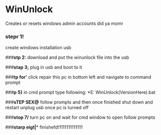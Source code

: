 # WinUnlock
Creates or resets windows admin accounts
did ya momr

### **stepr 1!**
create windows installation usb

###**stp 2:**
download and put the winunlock file into the usb

###**stap 3;**
plug in usb and boot to it

###**tp for'**
click repair this pc in bottom left and navigate to command prompt

###**p 5}**
in cmd prompt type following:
*E:
WinUnlock(VersionHere).bat

###**sTEP SEX@**
follow prompts and then once finished shut down and restart
unplug usb once pc is turned off

###**stop 7/**
turn pc on and wait for cmd window to open
follow prompts

###**starp eigt|***
finishefd!1111111111111
